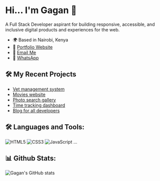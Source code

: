 # Hi... I'm Gagan 👋

A Full Stack Developer aspirant for building responsive, accessible, and inclusive digital products and experiences for the web.

- 🌍 Based in Nairobi, Kenya
- 🔗 [Portfolio Website](https://gagan.dev)
- 📧 [Email Me](mailto:gagan.s0191@gmail.com)
- 💬 [WhatsApp](https://wa.me/9008962068)

## 🛠️ My Recent Projects
- [Vet management system](#)
- [Movies website](#)
- [Photo search gallery](#)
- [Time tracking dashboard](#)
- [Blog for all developers](#)

## 🛠️ Languages and Tools:
![HTML5](https://img.shields.io/badge/html5-%23E34F26.svg?style=flat&logo=html5&logoColor=white)
![CSS3](https://img.shields.io/badge/css3-%231572B6.svg?style=flat&logo=css3&logoColor=white)
![JavaScript](https://img.shields.io/badge/javascript-%23323330.svg?style=flat&logo=javascript&logoColor=%23F7DF1E)
...

## 📊 Github Stats:
![Gagan's GitHub stats](https://github-readme-stats.vercel.app/api?username=JohnMwendwa&show_icons=true&theme=dark)
